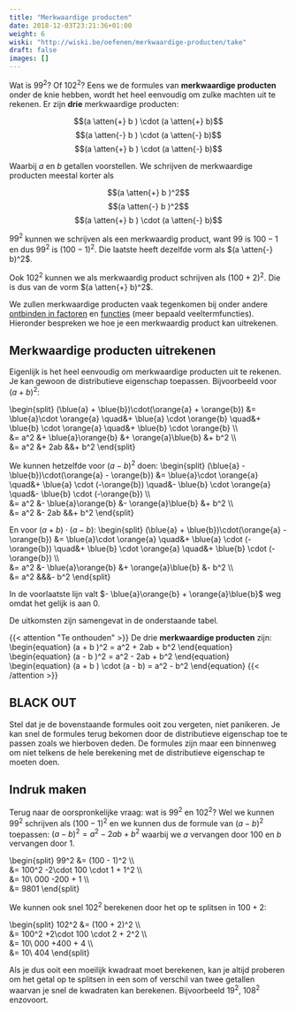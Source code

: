 ```yaml
---
title: "Merkwaardige producten"
date: 2018-12-03T23:21:36+01:00
weight: 6
wiski: "http://wiski.be/oefenen/merkwaardige-producten/take"
draft: false
images: []
---
```

Wat is $99^2$? Of $102^2$? Eens we de formules van **merkwaardige producten**
onder de knie hebben, wordt het heel eenvoudig om zulke machten uit te rekenen.
Er zijn **drie** merkwaardige producten:

$$(a \atten{+} b ) \cdot (a \atten{+} b)$$
$$(a \atten{-} b ) \cdot (a \atten{-} b)$$
$$(a \atten{+} b ) \cdot (a \atten{-} b)$$

Waarbij $a$ en $b$ getallen voorstellen. We schrijven de merkwaardige
producten meestal korter als

$$(a \atten{+} b )^2$$
$$(a \atten{-} b )^2$$
$$(a \atten{+} b ) \cdot (a \atten{-} b)$$

$99^2$ kunnen we schrijven als een merkwaardig product, want $99$ is $100 - 1$
en dus $99^2$ is $(100 - 1)^2$. Die laatste heeft
dezelfde vorm als $(a \atten{-} b)^2$.

Ook $102^2$ kunnen we als merkwaardig product schrijven als $(100 + 2)^2$. Die
is dus van de vorm $(a \atten{+} b)^2$.

We zullen merkwaardige producten vaak tegenkomen bij onder andere [ontbinden in
factoren](/lessen/wiskunde/veeltermen/ontbinden) en
[functies](/lessen/wiskunde/functies) (meer bepaald veeltermfuncties).
Hieronder bespreken we hoe je een merkwaardig product kan uitrekenen.

## Merkwaardige producten uitrekenen
Eigenlijk is het heel eenvoudig om merkwaardige producten uit te rekenen. Je
kan gewoon de distributieve eigenschap toepassen. Bijvoorbeeld voor
$(a + b)^2$:

\begin{split}
    (\blue{a} + \blue{b})\cdot(\orange{a} + \orange{b})
    &= \blue{a}\cdot \orange{a}
    \quad&+ \blue{a} \cdot \orange{b}
    \quad&+ \blue{b} \cdot \orange{a}
    \quad&+ \blue{b} \cdot \orange{b} \\\\\
    &= a^2
    &+ \blue{a}\orange{b}
    &+ \orange{a}\blue{b}
    &+ b^2 \\\\\
    &= a^2 &+ 2ab &&+ b^2
\end{split}

We kunnen hetzelfde voor $(a - b)^2$ doen:
\begin{split}
    (\blue{a} - \blue{b})\cdot(\orange{a} - \orange{b})
    &= \blue{a}\cdot \orange{a}
    \quad&+ \blue{a} \cdot (-\orange{b})
    \quad&- \blue{b} \cdot \orange{a}
    \quad&- \blue{b} \cdot (-\orange{b}) \\\\\
    &= a^2
    &- \blue{a}\orange{b}
    &- \orange{a}\blue{b}
    &+ b^2 \\\\\
    &= a^2 &- 2ab &&+ b^2
\end{split}

En voor $(a + b)\cdot(a - b)$:
\begin{split}
    (\blue{a} + \blue{b})\cdot(\orange{a} - \orange{b})
    &= \blue{a}\cdot \orange{a}
    \quad&+ \blue{a} \cdot (-\orange{b})
    \quad&+ \blue{b} \cdot \orange{a}
    \quad&+ \blue{b} \cdot (-\orange{b}) \\\\\
    &= a^2
    &- \blue{a}\orange{b}
    &+ \orange{a}\blue{b}
    &- b^2 \\\\\
    &= a^2 &&&- b^2
\end{split}

In de voorlaatste lijn valt $- \blue{a}\orange{b} + \orange{a}\blue{b}$ weg
omdat het gelijk is aan $0$.

De uitkomsten zijn samengevat in de onderstaande tabel.

{{< attention "Te onthouden" >}}
De drie **merkwaardige producten** zijn:
\begin{equation}
    (a + b )^2 = a^2 + 2ab + b^2
\end{equation}
\begin{equation}
    (a - b )^2 = a^2 - 2ab + b^2
\end{equation}
\begin{equation}
    (a + b ) \cdot (a - b) = a^2 - b^2
\end{equation}
{{< /attention >}}

## **BLACK OUT**
Stel dat je de bovenstaande formules ooit zou vergeten, niet panikeren. Je kan
snel de formules terug bekomen door de distributieve eigenschap toe te passen
zoals we hierboven deden. De formules zijn maar een binnenweg om niet telkens
de hele berekening met de distributieve eigenschap te moeten doen.

## Indruk maken
Terug naar de oorspronkelijke vraag: wat is $99^2$ en $102^2$? Wel we kunnen
$99^2$ schrijven als $(100 - 1)^2$ en we kunnen dus de formule van $(a - b)^2$
toepassen: $(a - b)^2 = a^2 -2ab + b^2$ waarbij we $a$ vervangen door $100$ en
$b$ vervangen door $1$.

\begin{split}
    99^2 &= (100 - 1)^2 \\\\\
         &= 100^2 -2\cdot 100 \cdot 1 + 1^2 \\\\\
         &= 10\ 000 -200 + 1 \\\\\
         &= 9801
\end{split}

We kunnen ook snel $102^2$ berekenen door het op te splitsen in $100 + 2$:

\begin{split}
    102^2 &= (100 + 2)^2 \\\\\
          &= 100^2 +2\cdot 100 \cdot 2 + 2^2 \\\\\
          &= 10\ 000 +400 + 4 \\\\\
          &= 10\ 404
\end{split}

Als je dus ooit een moeilijk kwadraat moet berekenen, kan je altijd proberen om
het getal op te splitsen in een som of verschil van twee getallen waarvan je
snel de kwadraten kan berekenen. Bijvoorbeeld $19^2$, $108^2$ enzovoort.
